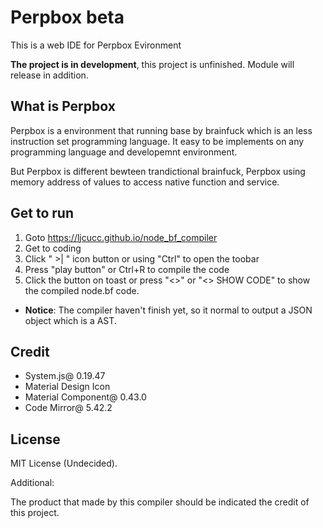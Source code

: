 # Perpbox beta

This is a web IDE for Perpbox Evironment

**The project is in development**, this project is unfinished.
Module will release in addition.

## What is Perpbox
Perpbox is a environment that running base by brainfuck which is an less instruction set programming language. It easy to be implements on any programming language and developemnt environment.

But Perpbox is different bewteen trandictional brainfuck, Perpbox using memory address of values to access native function and service.

## Get to run
1. Goto https://ljcucc.github.io/node_bf_compiler
2. Get to coding
3. Click " >| " icon button or using "Ctrl" to open the toobar
4. Press "play button" or Ctrl+R to compile the code
5. Click the button on toast or press "<>" or "<> SHOW CODE" to show the compiled node.bf code.

* **Notice**: The compiler haven't finish yet, so it normal to output a JSON object which is a AST.

## Credit
* System.js@ 0.19.47
* Material Design Icon
* Material Component@ 0.43.0
* Code Mirror@ 5.42.2

## License
MIT License (Undecided).

Additional:

The product that made by this compiler should be indicated the credit of this project.